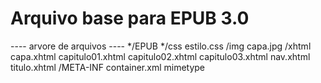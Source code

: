 Arquivo base para EPUB 3.0
========================

---- arvore de arquivos ----
 */EPUB
  */css
    estilo.css
  /img
    capa.jpg
  /xhtml
    capa.xhtml
    capitulo01.xhtml
    capitulo02.xhtml
    capitulo03.xhtml
    nav.xhtml
    titulo.xhtml
 /META-INF
   container.xml
mimetype
